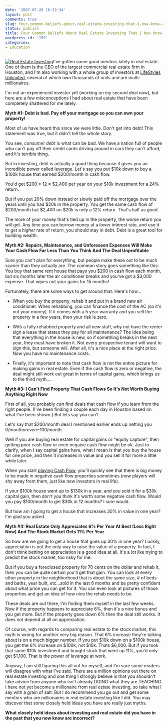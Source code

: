 ```yaml
---
date: '2007-07-28 16:32:34'
layout: post
comments: true
slug: four-common-beliefs-about-real-estate-investing-that-i-now-know-are-flat-wrong
status: publish
title: Four Common Beliefs About Real Estate Investing That I Now Know Are Flat Wrong
wordpress_id: '159'
categories:
- Education
---
```


[![Real Estate Investing](http://s3.amazonaws.com/oldbloguploads/2007/07/313291_for_sale_sign1-150x150.jpg)](http://s3.amazonaws.com/oldbloguploads/2007/07/313291_for_sale_sign1.jpg)I've gotten some good mentors lately in real estate.  One of them is the CEO of the largest commercial real estate firm in Houston, and I'm also working with a whole group of investors at [LifeStyles Unlimited](http://www.luinc.com), several of which own thousands of units and are multi-millionaires.

I'm not an experienced investor yet (working on my second deal now), but here are a few misconceptions I had about real estate that have been completely shattered for me lately.

**Myth #1: Debt is bad.  Pay off your mortgage so you can own your property!**

Most of us have heard this since we were little.  Don't get into debt!  This statement was true, but it didn't tell the whole story.

You see, _consumer debt_ is what can be bad.  We have a nation full of people who can't pay off their credit cards driving around in cars they can't afford, and it's terrible thing.

But in investing, debt is actually a good thing because it gives you an incredible power called leverage.  Let's say you put $10k down to buy a $100k house that earned $200/month in cash flow.

You'd get $200 * 12 = $2,400 per year on your $10k investment for a 24% return.

But if you put 20% down instead or slowly paid off the mortgage over the years until you had $20k in the property.  You get the same cash flow of $200/month but $2,400 on $20k is only a 12% return.  That's half as good.

The more of your money that's tied up in the property, the worse return you will get.  Any time you can borrow money at a _lower_ interest rate, and use it to get a _higher_ rate of return, you should stay in debt.  Debt is a great tool for building wealth.

**Myth #2: Repairs, Maintenance, and Unforeseen Expenses Will Make Your Cash Flow Far Less Than You Think And The Deal Unprofitable**

Sure you can't plan for everything, but people make these out to be much scarier than they actually are.  The common story goes something like this:  You buy that same rent house that pays you $200 in cash flow each month, but six months later the air conditioner breaks and you've got a $3,000 expense.  That wipes out your gains for 15 months!

Fortunately, there are some ways to get around that.  Here's how...




  * When you buy the property, rehab it and put in a brand new air conditioner.  When rehabbing, you can finance the cost of the AC (so it's not your money).  If it comes with a 5 year warranty and you sell the property in a few years, then your risk is zero.

	
  * With a fully rehabbed property and all new stuff, why not have the renter sign a lease that states they pay for all maintenance?  The idea being that everything in the house is new, so if something breaks in the next year, they must have broken it.  Not every prospective tenant will want to sign this, but someone will.  After all, it's a nice place at the right price.  Now you have no maintenance costs.

	
  * Finally, it's important to note that cash flow is not the entire picture for making gains in real estate.  Even if the cash flow is zero or negative, the deal might still work out great in terms of capital gains, which brings us to the third myth....



**Myth #3: I Can't Find Property That Cash Flows So It's Not Worth Buying Anything Right Now**

First of all, you probably _can_ find deals that cash flow if you learn from the right people.  (I've been finding a couple each day in Houston based on what I've been shown.)  But lets say you can't.

Let's say that $200/month deal I mentioned earlier ends up netting you $0/month or even -$100/month.

Well if you are buying real estate for capital gains or "equity capture", then getting poor cash flow or even negaive cash flow might be ok.  Just to clarify, when I say capital gains here, what I mean is that you buy the house for one price, and then it increases in value and you sell it for more a little while later.

When you start [playing Cash Flow](http://brianarmstrong.org/posts/how-a-board-game-like-monopoly-can-teach-you-financial-freedom/), you'll quickly see that there is big money to be made in negative cash flow properties sometimes (new players will shy away from them, just like new investors in real life).

If your $100k house went up to $130k in a year, and you sold it for a $30k capital gain, then don't you think it's worth some negative cash flow.  Would you pay $100/month to get $30k in 12 months?  I sure would.

But how am I going to get a house that increases 30% in value in one year?  I'm glad you asked...

**Myth #4: Real Estate Only Appreciates 6% Per Year At Best (Less Right Now) And The Stock Market Gets 11% Per Year**

So how are we going to get a house that goes up 30% in one year?  Luckily, appreciation is not the only way to raise the value of a property.  In fact, I don't think betting on appreciation is a good idea at all.  It's a lot like trying to predict the stock market, too risky for me.

But if you buy a foreclosed property for 70 cents on the dollar and rehab it, then you can be quite certain you'll get that gain.  You can look at every other property in the neighborhood that is about the same size, # of beds and baths, year built, etc...sold in the last 6 months and be pretty confident about what price you can get for it.  You can even look at pictures of those properties and get an idea of how nice the rehab needs to be.

These deals are out there, I'm finding them myself in the last few weeks.  Now if the property happens to appreciate 6%, then it's a nice bonus and you get more.  But if the property goes down 6% then the deal still works.  It does not depend at all on appreciation.

Of course, with regards to comparing real estate to the stock market, this myth is wrong for another very big reason.  That 6% increase they're talking about is on a much bigger number.  If you put $10k down on a $100k house, you get the 6% increase on $100k, not $10k.  Thats $6,000.  But if you took that same $10k investment and bought stock that went up 11%, you'd only get $1,100.  That is the power of leverage at work.


Anyway, I am still figuring this all out for myself, and I'm sure some readers will disagree with what I've said.  There are a million opinions out there on real estate investing and one thing I strongly believe is that you shouldn't take advice from anyone who isn't already DOING what they are TEACHING.  I have not yet become a millionaire from real estate investing, so take what I say with a grain of salt.  But I do recommend you go out and get some mentors who are millionaires in real estate investing like I did.  You may discover that some closely held ideas you have are really just myths.

**What closely held ideas about investing and real estate did you have in the past that you now know are incorrect?**
